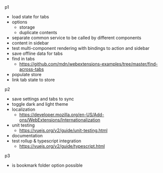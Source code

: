 p1
- load state for tabs
- options
  - storage
  - duplicate contents
- separate common service to be called by different components
- content in sidebar
- test multi-component rendering with bindings to action and sidebar
- save offline data for tabs
- find in tabs
  - https://github.com/mdn/webextensions-examples/tree/master/find-across-tabs
- populate store
- link tab state to store

p2
- save settings and tabs to sync
- toggle dark and light theme
- localization
  - https://developer.mozilla.org/en-US/Add-ons/WebExtensions/Internationalization
- unit testing
  - https://vuejs.org/v2/guide/unit-testing.html
- documentation
- test rollup & typescript integration
  - https://vuejs.org/v2/guide/typescript.html

p3
- is bookmark folder option possible
